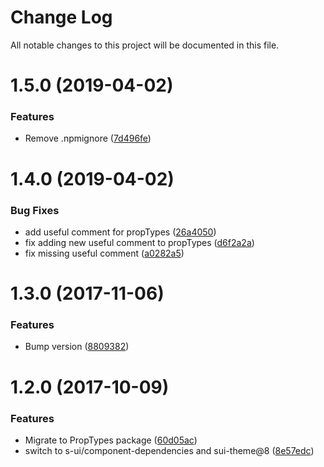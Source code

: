 # Change Log

All notable changes to this project will be documented in this file.

<a name="1.5.0"></a>
# 1.5.0 (2019-04-02)


### Features

* Remove .npmignore ([7d496fe](https://github.com/SUI-Components/schibsted-spain-components/commit/7d496fe))



<a name="1.4.0"></a>
# 1.4.0 (2019-04-02)


### Bug Fixes

* add useful comment for propTypes ([26a4050](https://github.com/SUI-Components/schibsted-spain-components/commit/26a4050))
* fix adding new useful comment to propTypes ([d6f2a2a](https://github.com/SUI-Components/schibsted-spain-components/commit/d6f2a2a))
* fix missing useful comment ([a0282a5](https://github.com/SUI-Components/schibsted-spain-components/commit/a0282a5))



<a name="1.3.0"></a>
# 1.3.0 (2017-11-06)


### Features

* Bump version ([8809382](https://github.com/SUI-Components/schibsted-spain-components/commit/8809382))



<a name="1.2.0"></a>
# 1.2.0 (2017-10-09)


### Features

* Migrate to PropTypes package ([60d05ac](https://github.com/SUI-Components/schibsted-spain-components/commit/60d05ac))
* switch to s-ui/component-dependencies and sui-theme@8 ([8e57edc](https://github.com/SUI-Components/schibsted-spain-components/commit/8e57edc))



